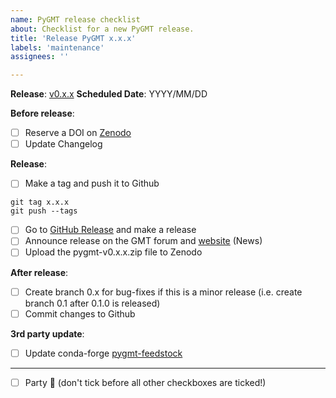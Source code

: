 ```yaml
---
name: PyGMT release checklist
about: Checklist for a new PyGMT release.
title: 'Release PyGMT x.x.x'
labels: 'maintenance'
assignees: ''

---
```


**Release**: [v0.x.x](https://github.com/GenericMappingTools/pygmt/milestones/0.x.x)
**Scheduled Date**: YYYY/MM/DD

**Before release**:
- [ ] Reserve a DOI on [Zenodo](https://zenodo.org)
- [ ] Update Changelog

**Release**:
- [ ] Make a tag and push it to Github
```
git tag x.x.x
git push --tags
```
- [ ] Go to [GitHub Release](https://github.com/GenericMappingTools/pygmt/releases) and make a release
- [ ] Announce release on the GMT forum and [website](https://www.generic-mapping-tools.org) (News)
- [ ] Upload the pygmt-v0.x.x.zip file to Zenodo

**After release**:
- [ ] Create branch 0.x for bug-fixes if this is a minor release (i.e. create branch 0.1 after 0.1.0 is released)
- [ ] Commit changes to Github

**3rd party update**:
- [ ] Update conda-forge [pygmt-feedstock](https://github.com/conda-forge/pygmt-feedstock)

---

- [ ] Party :tada: (don't tick before all other checkboxes are ticked!)
